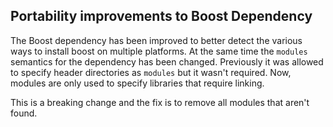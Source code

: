 ## Portability improvements to Boost Dependency

The Boost dependency has been improved to better detect the various ways to
install boost on multiple platforms. At the same time the `modules` semantics
for the dependency has been changed. Previously it was allowed to specify
header directories as `modules` but it wasn't required. Now, modules are only
used to specify libraries that require linking.

This is a breaking change and the fix is to remove all modules that aren't
found.
